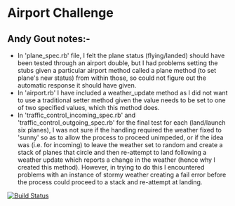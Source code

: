 Airport Challenge
=================

Andy Gout notes:-
-----------------

* In 'plane_spec.rb' file, I felt the plane status (flying/landed) should have been tested through an airport double, but I had problems setting the stubs given a particular airport method called a plane method (to set plane's new status) from within those, so could not figure out the automatic response it should have given.
* In 'airport.rb' I have included a weather_update method as I did not want to use a traditional setter method given the value needs to be set to one of two specified values, which this method does.
* In 'traffic_control_incoming_spec.rb' and 'traffic_control_outgoing_spec.rb' for the final test for each (land/launch six planes), I was not sure if the handling required the weather fixed to 'sunny' so as to allow the process to proceed unimpeded, or if the idea was (i.e. for incoming) to leave the weather set to random and create a stack of planes that circle and then re-attempt to land following a weather update which reports a change in the weather (hence why I created this method).  However, in trying to do this I encountered problems with an instance of stormy weather creating a fail error before the process could proceed to a stack and re-attempt at landing.

[![Build Status](https://travis-ci.org/makersacademy/airport_challenge.svg?branch=master.png)](https://travis-ci.org/makersacademy/airport_challenge.svg?branch=master)